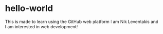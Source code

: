 # hello-world
This is made to learn using the GitHub web platform
I am Nik Leventakis and I am interested in web development!

